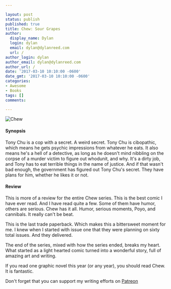```yaml
---

layout: post
status: publish
published: true
title: Chew: Sour Grapes
author:
  display_name: Dylan
  login: dylan
  email: dylan@dylanreed.com
  url: /
author_login: dylan
author_email: dylan@dylanreed.com
author_url: /
date: '2017-03-10 10:10:00 -0600'
date_gmt: '2017-03-10 10:10:00 -0600'
categories:
- Awesome
- Books
tags: []
comments:

---
```

![Chew](https://raw.githubusercontent.com/dylanreed/dylanreed.com/gh-pages/Images/chew-sour-grapes.jpg)

<h4>Synopsis</h4>

Tony Chu is a cop with a secret. A weird secret. Tony Chu is cibopathic, which means he gets psychic impressions from whatever he eats. It also means he's a hell of a detective, as long as he doesn't mind nibbling on the corpse of a murder victim to figure out whodunit, and why. It's a dirty job, and Tony has to eat terrible things in the name of justice. And if that wasn't bad enough, the government has figured out Tony Chu's secret. They have plans for him, whether he likes it or not. 

<h4>Review</h4>

This is more of a review for the entire Chew series. This is the best comic I have ever read. And I have read quite a few. Some of them have humor, others are serious. Chew has it all. Humor, serious moments, Poyo, and cannibals. It really can't be beat. 

This is the last trade paperback. Which makes this a bittersweet moment for me. I knew when I started with issue one that they were planning on sixty total issues. And they delivered. 

The end of the series, mixed with how the series ended, breaks my heart. What started as a light hearted comic turned into a wonderful story, full of amazing art and writing. 

If you read one graphic novel this year (or any year), you should read Chew. It is fantastic. 


Don't forget that you can support my writing efforts on [Patreon](https://www.patreon.com/dylanreed)